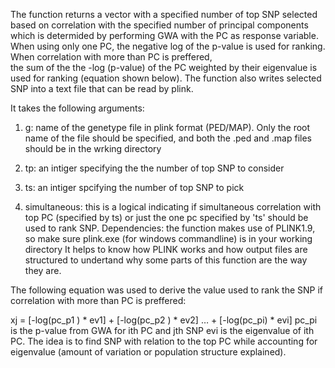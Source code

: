 The function returns a vector with a specified number of top SNP selected based on correlation with 
the specified number of principal components which is determided by performing GWA with the PC as response variable. 
When using only one PC, the negative log of the p-value is used for ranking. When correlation with more than PC is preffered,  
the sum of the the -log (p-value) of the PC weighted by their eigenvalue is used for ranking (equation shown below).
The function also writes selected SNP into a text file that can be read by plink.

It takes the following arguments:

1. g: name of the genetype file in plink format (PED/MAP). Only the root name of the file should be specified, and both
the .ped and .map files should be in the wrking directory

2. tp: an intiger specifying the the number of top SNP to consider 

3. ts: an intiger spcifying the number of top SNP to pick 

4. simultaneous: this is a logical indicating if simultaneous correlation with top PC (specified by ts) or just the one pc 
specified by 'ts' should be used to rank SNP. 
Dependencies: the function makes use of PLINK1.9, so make sure plink.exe (for windows commandline) is in your working directory
It helps to know how PLINK works and how output files are structured to undertand why some parts of this function are the way they are.


The following equation was used to derive the value used to rank the SNP if correlation with more than PC is preffered:

xj = [-log(pc_p1 ) * ev1] + [-log(pc_p2 ) * ev2] … + [-log(pc_pi) * evi]
  pc_pi is the p-value from GWA for  ith PC and jth SNP
  evi   is the eigenvalue of ith PC. The idea is to find SNP with relation to the top PC while accounting for eigenvalue (amount of variation or population structure explained).
